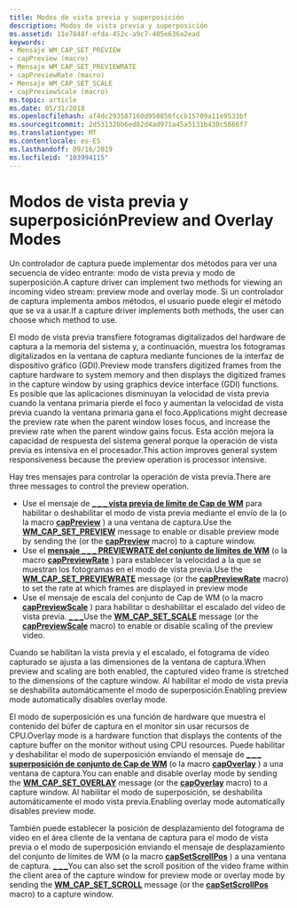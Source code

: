 ```yaml
---
title: Modos de vista previa y superposición
description: Modos de vista previa y superposición
ms.assetid: 11e7848f-efda-452c-a9c7-405e636a2ead
keywords:
- Mensaje WM_CAP_SET_PREVIEW
- capPreview (macro)
- Mensaje WM_CAP_SET_PREVIEWRATE
- capPreviewRate (macro)
- Mensaje WM_CAP_SET_SCALE
- capPreviewScale (macro)
ms.topic: article
ms.date: 05/31/2018
ms.openlocfilehash: af4dc293587160d950856fccb15709a11e9533bf
ms.sourcegitcommit: 2d531328b6ed82d4ad971a45a5131b430c5866f7
ms.translationtype: MT
ms.contentlocale: es-ES
ms.lasthandoff: 09/16/2019
ms.locfileid: "103994115"
---
```

# <a name="preview-and-overlay-modes"></a><span data-ttu-id="cb9bb-109">Modos de vista previa y superposición</span><span class="sxs-lookup"><span data-stu-id="cb9bb-109">Preview and Overlay Modes</span></span>

<span data-ttu-id="cb9bb-110">Un controlador de captura puede implementar dos métodos para ver una secuencia de vídeo entrante: modo de vista previa y modo de superposición.</span><span class="sxs-lookup"><span data-stu-id="cb9bb-110">A capture driver can implement two methods for viewing an incoming video stream: preview mode and overlay mode.</span></span> <span data-ttu-id="cb9bb-111">Si un controlador de captura implementa ambos métodos, el usuario puede elegir el método que se va a usar.</span><span class="sxs-lookup"><span data-stu-id="cb9bb-111">If a capture driver implements both methods, the user can choose which method to use.</span></span>

<span data-ttu-id="cb9bb-112">El modo de vista previa transfiere fotogramas digitalizados del hardware de captura a la memoria del sistema y, a continuación, muestra los fotogramas digitalizados en la ventana de captura mediante funciones de la interfaz de dispositivo gráfico (GDI).</span><span class="sxs-lookup"><span data-stu-id="cb9bb-112">Preview mode transfers digitized frames from the capture hardware to system memory and then displays the digitized frames in the capture window by using graphics device interface (GDI) functions.</span></span> <span data-ttu-id="cb9bb-113">Es posible que las aplicaciones disminuyan la velocidad de vista previa cuando la ventana primaria pierde el foco y aumentan la velocidad de vista previa cuando la ventana primaria gana el foco.</span><span class="sxs-lookup"><span data-stu-id="cb9bb-113">Applications might decrease the preview rate when the parent window loses focus, and increase the preview rate when the parent window gains focus.</span></span> <span data-ttu-id="cb9bb-114">Esta acción mejora la capacidad de respuesta del sistema general porque la operación de vista previa es intensiva en el procesador.</span><span class="sxs-lookup"><span data-stu-id="cb9bb-114">This action improves general system responsiveness because the preview operation is processor intensive.</span></span>

<span data-ttu-id="cb9bb-115">Hay tres mensajes para controlar la operación de vista previa.</span><span class="sxs-lookup"><span data-stu-id="cb9bb-115">There are three messages to control the preview operation.</span></span>

-   <span data-ttu-id="cb9bb-116">Use el mensaje de [**\_ \_ \_ vista previa de límite de Cap de WM**](wm-cap-set-preview.md) para habilitar o deshabilitar el modo de vista previa mediante el envío de la (o la macro [**capPreview**](/windows/desktop/api/Vfw/nf-vfw-cappreview) ) a una ventana de captura.</span><span class="sxs-lookup"><span data-stu-id="cb9bb-116">Use the [**WM\_CAP\_SET\_PREVIEW**](wm-cap-set-preview.md) message to enable or disable preview mode by sending the (or the [**capPreview**](/windows/desktop/api/Vfw/nf-vfw-cappreview) macro) to a capture window.</span></span>
-   <span data-ttu-id="cb9bb-117">Use el [**mensaje \_ \_ \_ PREVIEWRATE del conjunto de límites de WM**](wm-cap-set-previewrate.md) (o la macro [**capPreviewRate**](/windows/desktop/api/Vfw/nf-vfw-cappreviewrate) ) para establecer la velocidad a la que se muestran los fotogramas en el modo de vista previa.</span><span class="sxs-lookup"><span data-stu-id="cb9bb-117">Use the [**WM\_CAP\_SET\_PREVIEWRATE**](wm-cap-set-previewrate.md) message (or the [**capPreviewRate**](/windows/desktop/api/Vfw/nf-vfw-cappreviewrate) macro) to set the rate at which frames are displayed in preview mode</span></span>
-   <span data-ttu-id="cb9bb-118">Use el mensaje de escala del conjunto de Cap de WM (o la macro [**capPreviewScale**](/windows/desktop/api/Vfw/nf-vfw-cappreviewscale) ) para habilitar o deshabilitar el escalado del vídeo de vista previa. [**\_ \_ \_**](wm-cap-set-scale.md)</span><span class="sxs-lookup"><span data-stu-id="cb9bb-118">Use the [**WM\_CAP\_SET\_SCALE**](wm-cap-set-scale.md) message (or the [**capPreviewScale**](/windows/desktop/api/Vfw/nf-vfw-cappreviewscale) macro) to enable or disable scaling of the preview video.</span></span>

<span data-ttu-id="cb9bb-119">Cuando se habilitan la vista previa y el escalado, el fotograma de vídeo capturado se ajusta a las dimensiones de la ventana de captura.</span><span class="sxs-lookup"><span data-stu-id="cb9bb-119">When preview and scaling are both enabled, the captured video frame is stretched to the dimensions of the capture window.</span></span> <span data-ttu-id="cb9bb-120">Al habilitar el modo de vista previa se deshabilita automáticamente el modo de superposición.</span><span class="sxs-lookup"><span data-stu-id="cb9bb-120">Enabling preview mode automatically disables overlay mode.</span></span>

<span data-ttu-id="cb9bb-121">El modo de superposición es una función de hardware que muestra el contenido del búfer de captura en el monitor sin usar recursos de CPU.</span><span class="sxs-lookup"><span data-stu-id="cb9bb-121">Overlay mode is a hardware function that displays the contents of the capture buffer on the monitor without using CPU resources.</span></span> <span data-ttu-id="cb9bb-122">Puede habilitar y deshabilitar el modo de superposición enviando el mensaje de [**\_ \_ \_ superposición de conjunto de Cap de WM**](wm-cap-set-overlay.md) (o la macro [**capOverlay**](/windows/desktop/api/Vfw/nf-vfw-capoverlay) ) a una ventana de captura.</span><span class="sxs-lookup"><span data-stu-id="cb9bb-122">You can enable and disable overlay mode by sending the [**WM\_CAP\_SET\_OVERLAY**](wm-cap-set-overlay.md) message (or the [**capOverlay**](/windows/desktop/api/Vfw/nf-vfw-capoverlay) macro) to a capture window.</span></span> <span data-ttu-id="cb9bb-123">Al habilitar el modo de superposición, se deshabilita automáticamente el modo vista previa.</span><span class="sxs-lookup"><span data-stu-id="cb9bb-123">Enabling overlay mode automatically disables preview mode.</span></span>

<span data-ttu-id="cb9bb-124">También puede establecer la posición de desplazamiento del fotograma de vídeo en el área cliente de la ventana de captura para el modo de vista previa o el modo de superposición enviando el mensaje de desplazamiento del conjunto de límites de WM (o la macro [**capSetScrollPos**](/windows/desktop/api/Vfw/nf-vfw-capsetscrollpos) ) a una ventana de captura. [**\_ \_ \_**](wm-cap-set-scroll.md)</span><span class="sxs-lookup"><span data-stu-id="cb9bb-124">You can also set the scroll position of the video frame within the client area of the capture window for preview mode or overlay mode by sending the [**WM\_CAP\_SET\_SCROLL**](wm-cap-set-scroll.md) message (or the [**capSetScrollPos**](/windows/desktop/api/Vfw/nf-vfw-capsetscrollpos) macro) to a capture window.</span></span>

 

 




